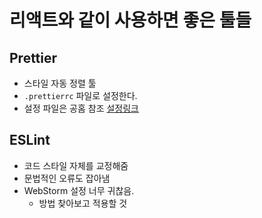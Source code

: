 # 리액트와 같이 사용하면 좋은 툴들
## Prettier
- 스타일 자동 정렬 툴
- `.prettierrc` 파일로 설정한다.
- 설정 파일은 공홈 참조 [설정링크](https://prettier.io/docs/en/configuration.html)

## ESLint
- 코드 스타일 자체를 교정해줌
- 문법적인 오류도 잡아냄
- WebStorm 설정 너무 귀찮음.
    - 방법 찾아보고 적용할 것
